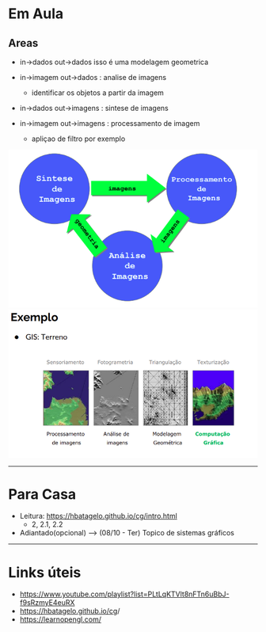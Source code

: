
# Em Aula

## Areas

- in->dados out->dados isso é uma modelagem geometrica

- in->imagem out->dados : analise de imagens
  - identificar os objetos a partir da imagem

- in->dados out->imagens : sintese de imagens

- in->imagem out->imagens : processamento de imagem
  - apliçao de filtro por exemplo

![representaçao das areas](img/image1.png)
![outra representaçao das areas](img/image2.png)

---

# Para Casa

- Leitura: <https://hbatagelo.github.io/cg/intro.html>
  - 2, 2.1, 2.2
- Adiantado(opcional) --> (08/10 - Ter) Topico de sistemas gráficos

---

# Links úteis

- <https://www.youtube.com/playlist?list=PLtLqKTVlt8nFTn6uBbJ-f9sRzmyE4euRX>
- <https://hbatagelo.github.io/cg>/
- <https://learnopengl.com/>
